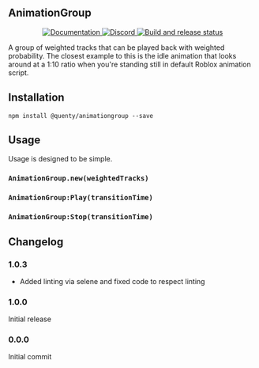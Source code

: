 ## AnimationGroup
<div align="center">
  <a href="http://quenty.github.io/api/">
    <img src="https://img.shields.io/badge/docs-website-green.svg" alt="Documentation" />
  </a>
  <a href="https://discord.gg/mhtGUS8">
    <img src="https://img.shields.io/badge/discord-nevermore-blue.svg" alt="Discord" />
  </a>
  <a href="https://github.com/Quenty/NevermoreEngine/actions">
    <img src="https://github.com/Quenty/NevermoreEngine/actions/workflows/build.yml/badge.svg" alt="Build and release status" />
  </a>
</div>

A group of weighted tracks that can be played back with weighted probability. The closest example to this is the idle animation that looks around at a 1:10 ratio when you're standing still in default Roblox animation script.

## Installation
```
npm install @quenty/animationgroup --save
```

## Usage
Usage is designed to be simple.

### `AnimationGroup.new(weightedTracks)`

### `AnimationGroup:Play(transitionTime)`

### `AnimationGroup:Stop(transitionTime)`


## Changelog

### 1.0.3
- Added linting via selene and fixed code to respect linting

### 1.0.0
Initial release

### 0.0.0
Initial commit
